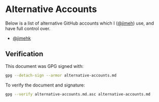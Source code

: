 # Alternative Accounts

Below is a list of alternative GitHub accounts which I
([@jimeh](https://github.com/jimeh)) use, and have full control over.

- [@jimehk](https://github.com/jimehk)

## Verification

This document was GPG signed with:

```bash
gpg --detach-sign --armor alternative-accounts.md
```

To verify the document and signature:

```bash
gpg --verify alternative-accounts.md.asc alternative-accounts.md
```
